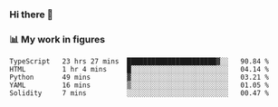 ### Hi there 👋

### 📊 My work in figures

<!--START_SECTION:waka-->
```text
TypeScript   23 hrs 27 mins  ██████████████████████▓░░   90.84 % 
HTML         1 hr 4 mins     █░░░░░░░░░░░░░░░░░░░░░░░░   04.14 % 
Python       49 mins         ▓░░░░░░░░░░░░░░░░░░░░░░░░   03.21 % 
YAML         16 mins         ▒░░░░░░░░░░░░░░░░░░░░░░░░   01.05 % 
Solidity     7 mins          ░░░░░░░░░░░░░░░░░░░░░░░░░   00.47 % 
```
<!--END_SECTION:waka-->
